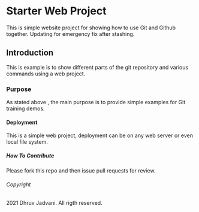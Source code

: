 <h1>Starter Web Project</h1>
This is simple website project for showing how to use Git and Github together.
Updating for emergency fix after stashing.
<h2>Introduction</h2>
This is example is to show different parts of the git repository and various commands using a web project.
<h3>Purpose</h3>
As stated above , the main purpose is to provide simple examples for Git training demos.
<h4>Deployment</h4>
This is a simple web project, deployment can be on any web server or even local file system.
<h5>How To Contribute</h5>
Please fork this repo and then issue pull requests for review.
<h6>Copyright</h6>
2021 Dhruv Jadvani. All rigth reserved.
